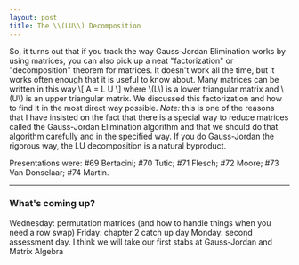 ```yaml
---
layout: post
title: The \\(LU\\) Decomposition
---
```


So, it turns out that if you track the way Gauss-Jordan Elimination works by
using matrices, you can also pick up a neat "factorization" or "decomposition"
theorem for matrices. It doesn't work all the time, but it works often enough
that it is useful to know about. Many matrices can be written in this way
\\[ A = L U \\]
where \\(L\\) is a lower triangular matrix and \\(U\\) is an upper triangular
matrix. We discussed this factorization and how to find it in the most direct
way possible. _Note:_ this is one of the reasons that I have insisted on the fact
that there is a special way to reduce matrices called the Gauss-Jordan Elimination
algorithm and that we should do that algorithm carefully and in the specified way.
If you do Gauss-Jordan the rigorous way, the LU decomposition is a natural byproduct.

Presentations were: \#69 Bertacini; \#70 Tutic; \#71 Flesch; \#72 Moore;
\#73 Van Donselaar; \#74 Martin.

----

### What's coming up?

Wednesday: permutation matrices (and how to handle things when you need a row swap)
Friday: chapter 2 catch up day
Monday: second assessment day. I think we will take our first stabs at Gauss-Jordan
and Matrix Algebra
